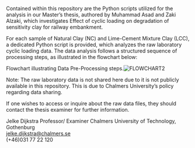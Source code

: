 

Contained within this repository are the Python scripts utilized for the analysis in our Master’s thesis, authored by Muhammad Asad and Zaki Alzaki, which investigates Effect of cyclic loading on degradation of sensitivity clay for railway embankment.

For each sample of Natural Clay (NC) and Lime-Cement Mixture Clay (LCC), a dedicated Python script is provided, which analyzes the raw laboratory cyclic loading data. The data analysis follows a structured sequence of processing steps, as illustrated in the flowchart below:

Flowchart illustrating Data Pre-Processing steps.![FLOWCHART2](https://github.com/ZakiAlzaki01/Thesis2024_cyclicloading/assets/96828893/34a1da42-2315-4f4f-9c01-dbefe57bfc12)

Note:
The raw laboratory data is not shared here due to it is not publicly available in this repository. This is due to Chalmers University’s policy regarding data sharing.

If one wishes to access or inquire about the raw data files, they should contact the thesis examiner for further information.

Jelke Dijkstra 
Professor/ Examiner 
Chalmers University of Technology, Gothenburg  
jelke.dijkstra@chalmers.se    
(+46)031 77 22 120
